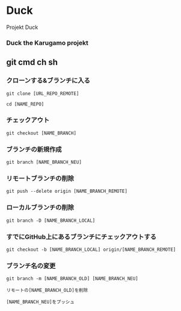 # Duck
Projekt Duck<br>
### Duck the Karugamo projekt

## git cmd ch sh
### クローンする&ブランチに入る
`git clone [URL_REPO_REMOTE]`

`cd [NAME_REPO]`
### チェックアウト
`git checkout [NAME_BRANCH]`
### ブランチの新規作成
`git branch [NAME_BRANCH_NEU]`
### リモートブランチの削除
`git push --delete origin [NAME_BRANCH_REMOTE]`
### ローカルブランチの削除
`git branch -D [NAME_BRANCH_LOCAL]`
### すでにGitHub上にあるブランチにチェックアウトする
`git checkout -b [NAME_BRANCH_LOCAL] origin/[NAME_BRANCH_REMOTE]`
### ブランチ名の変更
`git branch -m [NAME_BRANCH_OLD] [NAME_BRANCH_NEU]`

`リモートの[NAME_BRANCH_OLD]を削除`

`[NAME_BRANCH_NEU]をプッシュ`
